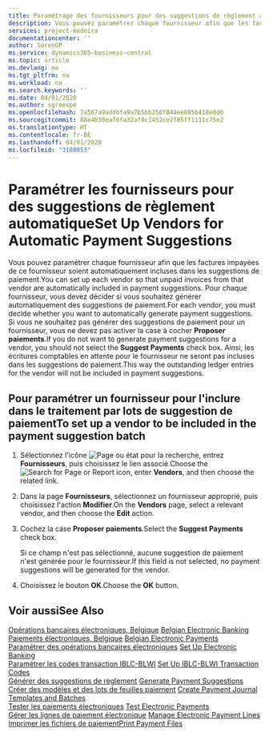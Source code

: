 ```yaml
---
title: Paramétrage des fournisseurs pour des suggestions de règlement automatique
description: Vous pouvez paramétrer chaque fournisseur afin que les factures impayées de ce fournisseur soient automatiquement incluses dans les suggestions de paiement.
services: project-madeira
documentationcenter: ''
author: SorenGP
ms.service: dynamics365-business-central
ms.topic: article
ms.devlang: na
ms.tgt_pltfrm: na
ms.workload: na
ms.search.keywords: ''
ms.date: 04/01/2020
ms.author: sgroespe
ms.openlocfilehash: 7a567a9addbfa9a7b5bb258f844ee885b418edd0
ms.sourcegitcommit: 88e4b30eaf6fa32af0c1452ce2f85ff1111c75e2
ms.translationtype: HT
ms.contentlocale: fr-BE
ms.lasthandoff: 04/01/2020
ms.locfileid: "3180853"
---
```

# <a name="set-up-vendors-for-automatic-payment-suggestions"></a><span data-ttu-id="87db8-103">Paramétrer les fournisseurs pour des suggestions de règlement automatique</span><span class="sxs-lookup"><span data-stu-id="87db8-103">Set Up Vendors for Automatic Payment Suggestions</span></span>
<span data-ttu-id="87db8-104">Vous pouvez paramétrer chaque fournisseur afin que les factures impayées de ce fournisseur soient automatiquement incluses dans les suggestions de paiement.</span><span class="sxs-lookup"><span data-stu-id="87db8-104">You can set up each vendor so that unpaid invoices from that vendor are automatically included in payment suggestions.</span></span> <span data-ttu-id="87db8-105">Pour chaque fournisseur, vous devez décider si vous souhaitez générer automatiquement des suggestions de paiement.</span><span class="sxs-lookup"><span data-stu-id="87db8-105">For each vendor, you must decide whether you want to automatically generate payment suggestions.</span></span> <span data-ttu-id="87db8-106">Si vous ne souhaitez pas générer des suggestions de paiement pour un fournisseur, vous ne devez pas activer la case à cocher **Proposer paiements**.</span><span class="sxs-lookup"><span data-stu-id="87db8-106">If you do not want to generate payment suggestions for a vendor, you should not select the **Suggest Payments** check box.</span></span> <span data-ttu-id="87db8-107">Ainsi, les écritures comptables en attente pour le fournisseur ne seront pas incluses dans les suggestions de paiement.</span><span class="sxs-lookup"><span data-stu-id="87db8-107">This way the outstanding ledger entries for the vendor will not be included in payment suggestions.</span></span>  

## <a name="to-set-up-a-vendor-to-be-included-in-the-payment-suggestion-batch"></a><span data-ttu-id="87db8-108">Pour paramétrer un fournisseur pour l'inclure dans le traitement par lots de suggestion de paiement</span><span class="sxs-lookup"><span data-stu-id="87db8-108">To set up a vendor to be included in the payment suggestion batch</span></span>  

1.  <span data-ttu-id="87db8-109">Sélectionnez l'icône ![Page ou état pour la recherche](../../media/ui-search/search_small.png "Icône Page ou état pour la recherche"), entrez **Fournisseurs**, puis choisissez le lien associé.</span><span class="sxs-lookup"><span data-stu-id="87db8-109">Choose the ![Search for Page or Report](../../media/ui-search/search_small.png "Search for Page or Report icon") icon, enter **Vendors**, and then choose the related link.</span></span>  
2.  <span data-ttu-id="87db8-110">Dans la page **Fournisseurs**, sélectionnez un fournisseur approprié, puis choisissez l'action **Modifier**.</span><span class="sxs-lookup"><span data-stu-id="87db8-110">On the **Vendors** page, select a relevant vendor, and then choose the **Edit** action.</span></span>  
3.  <span data-ttu-id="87db8-111">Cochez la case **Proposer paiements**.</span><span class="sxs-lookup"><span data-stu-id="87db8-111">Select the **Suggest Payments** check box.</span></span>  

    <span data-ttu-id="87db8-112">Si ce champ n'est pas sélectionné, aucune suggestion de paiement n'est générée pour le fournisseur.</span><span class="sxs-lookup"><span data-stu-id="87db8-112">If this field is not selected, no payment suggestions will be generated for the vendor.</span></span>  

4.  <span data-ttu-id="87db8-113">Choisissez le bouton **OK**.</span><span class="sxs-lookup"><span data-stu-id="87db8-113">Choose the **OK** button.</span></span>  
  
## <a name="see-also"></a><span data-ttu-id="87db8-114">Voir aussi</span><span class="sxs-lookup"><span data-stu-id="87db8-114">See Also</span></span>  
 <span data-ttu-id="87db8-115">[Opérations bancaires électroniques, Belgique](belgian-electronic-banking.md) </span><span class="sxs-lookup"><span data-stu-id="87db8-115">[Belgian Electronic Banking](belgian-electronic-banking.md) </span></span>  
 <span data-ttu-id="87db8-116">[Paiements électroniques, Belgique](belgian-electronic-payments.md) </span><span class="sxs-lookup"><span data-stu-id="87db8-116">[Belgian Electronic Payments](belgian-electronic-payments.md) </span></span>  
 <span data-ttu-id="87db8-117">[Paramétrer des opérations bancaires électroniques](how-to-set-up-electronic-banking.md) </span><span class="sxs-lookup"><span data-stu-id="87db8-117">[Set Up Electronic Banking](how-to-set-up-electronic-banking.md) </span></span>  
 <span data-ttu-id="87db8-118">[Paramétrer les codes transaction IBLC-BLWI](how-to-set-up-iblc-blwi-transaction-codes.md) </span><span class="sxs-lookup"><span data-stu-id="87db8-118">[Set Up IBLC-BLWI Transaction Codes](how-to-set-up-iblc-blwi-transaction-codes.md) </span></span>  
 <span data-ttu-id="87db8-119">[Générer des suggestions de règlement](how-to-generate-payment-suggestions.md) </span><span class="sxs-lookup"><span data-stu-id="87db8-119">[Generate Payment Suggestions](how-to-generate-payment-suggestions.md) </span></span>  
 <span data-ttu-id="87db8-120">[Créer des modèles et des lots de feuilles paiement](how-to-create-payment-journal-templates-and-batches.md) </span><span class="sxs-lookup"><span data-stu-id="87db8-120">[Create Payment Journal Templates and Batches](how-to-create-payment-journal-templates-and-batches.md) </span></span>  
 <span data-ttu-id="87db8-121">[Tester les paiements électroniques](how-to-test-electronic-payments.md) </span><span class="sxs-lookup"><span data-stu-id="87db8-121">[Test Electronic Payments](how-to-test-electronic-payments.md) </span></span>  
 <span data-ttu-id="87db8-122">[Gérer les lignes de paiement électronique](how-to-manage-electronic-payment-lines.md) </span><span class="sxs-lookup"><span data-stu-id="87db8-122">[Manage Electronic Payment Lines](how-to-manage-electronic-payment-lines.md) </span></span>  
 [<span data-ttu-id="87db8-123">Imprimer les fichiers de paiement</span><span class="sxs-lookup"><span data-stu-id="87db8-123">Print Payment Files</span></span>](how-to-print-payment-files.md)
